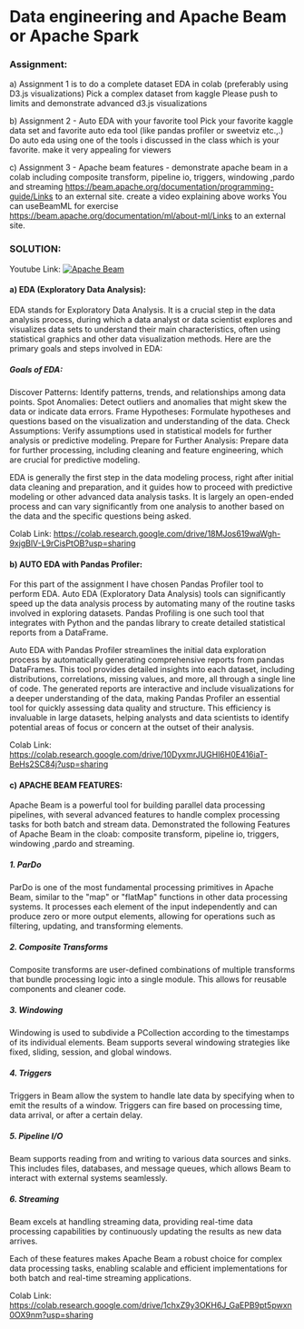 # Data engineering and Apache Beam or Apache Spark

### Assignment:
a) Assignment 1 is to do a complete dataset EDA in colab (preferably using D3.js visualizations)
Pick a complex dataset from kaggle 
Please push to limits and demonstrate advanced d3.js visualizations 

b) Assignment 2 - Auto EDA with your favorite tool
Pick your favorite kaggle data set and favorite auto eda tool (like pandas profiler or sweetviz etc.,.) 
Do auto eda using one of the tools i discussed in the class which is your favorite. make it very appealing for viewers

c) Assignment 3 - Apache beam features - demonstrate apache beam in a colab including composite transform, pipeline io, triggers, windowing ,pardo and streaming
https://beam.apache.org/documentation/programming-guide/Links to an external site.
create a video explaining above works 
You can useBeamML for exercise https://beam.apache.org/documentation/ml/about-ml/Links to an external site.

### SOLUTION:

Youtube Link: [![Apache Beam](https://img.youtube.com/vi/V1YApPvBdWs/0.jpg)](https://www.youtube.com/watch?v=V1YApPvBdWs)

#### a) EDA (Exploratory Data Analysis):

EDA stands for Exploratory Data Analysis. It is a crucial step in the data analysis process, during which a data analyst or data scientist explores and visualizes data sets to understand their main characteristics, often using statistical graphics and other data visualization methods. Here are the primary goals and steps involved in EDA:

##### Goals of EDA:
Discover Patterns: Identify patterns, trends, and relationships among data points.
Spot Anomalies: Detect outliers and anomalies that might skew the data or indicate data errors.
Frame Hypotheses: Formulate hypotheses and questions based on the visualization and understanding of the data.
Check Assumptions: Verify assumptions used in statistical models for further analysis or predictive modeling.
Prepare for Further Analysis: Prepare data for further processing, including cleaning and feature engineering, which are crucial for predictive modeling.

EDA is generally the first step in the data modeling process, right after initial data cleaning and preparation, and it guides how to proceed with predictive modeling or other advanced data analysis tasks. It is largely an open-ended process and can vary significantly from one analysis to another based on the data and the specific questions being asked.

Colab Link: https://colab.research.google.com/drive/18MJos619waWgh-9xjgBlV-L9rCisPtOB?usp=sharing 

#### b) AUTO EDA with Pandas Profiler:

For this part of the assignment I have chosen Pandas Profiler tool to perform EDA. Auto EDA (Exploratory Data Analysis) tools can significantly speed up the data analysis process by automating many of the routine tasks involved in exploring datasets. Pandas Profiling is one such tool that integrates with Python and the pandas library to create detailed statistical reports from a DataFrame.

Auto EDA with Pandas Profiler streamlines the initial data exploration process by automatically generating comprehensive reports from pandas DataFrames. This tool provides detailed insights into each dataset, including distributions, correlations, missing values, and more, all through a single line of code. The generated reports are interactive and include visualizations for a deeper understanding of the data, making Pandas Profiler an essential tool for quickly assessing data quality and structure. This efficiency is invaluable in large datasets, helping analysts and data scientists to identify potential areas of focus or concern at the outset of their analysis.

Colab Link: https://colab.research.google.com/drive/10DyxmrJUGHl6H0E416iaT-BeHs2SC84j?usp=sharing 

#### c) APACHE BEAM FEATURES:

Apache Beam is a powerful tool for building parallel data processing pipelines, with several advanced features to handle complex processing tasks for both batch and stream data. Demonstrated the following Features of Apache Beam in the cloab: composite transform, pipeline io, triggers, windowing ,pardo and streaming.

##### 1. ParDo
ParDo is one of the most fundamental processing primitives in Apache Beam, similar to the "map" or "flatMap" functions in other data processing systems. It processes each element of the input independently and can produce zero or more output elements, allowing for operations such as filtering, updating, and transforming elements.

##### 2. Composite Transforms
Composite transforms are user-defined combinations of multiple transforms that bundle processing logic into a single module. This allows for reusable components and cleaner code.

##### 3. Windowing
Windowing is used to subdivide a PCollection according to the timestamps of its individual elements. Beam supports several windowing strategies like fixed, sliding, session, and global windows.

##### 4. Triggers
Triggers in Beam allow the system to handle late data by specifying when to emit the results of a window. Triggers can fire based on processing time, data arrival, or after a certain delay.

##### 5. Pipeline I/O
Beam supports reading from and writing to various data sources and sinks. This includes files, databases, and message queues, which allows Beam to interact with external systems seamlessly.

##### 6. Streaming
Beam excels at handling streaming data, providing real-time data processing capabilities by continuously updating the results as new data arrives.

Each of these features makes Apache Beam a robust choice for complex data processing tasks, enabling scalable and efficient implementations for both batch and real-time streaming applications.

Colab Link: https://colab.research.google.com/drive/1chxZ9y3OKH6J_GaEPB9pt5pwxn0OX9nm?usp=sharing 





